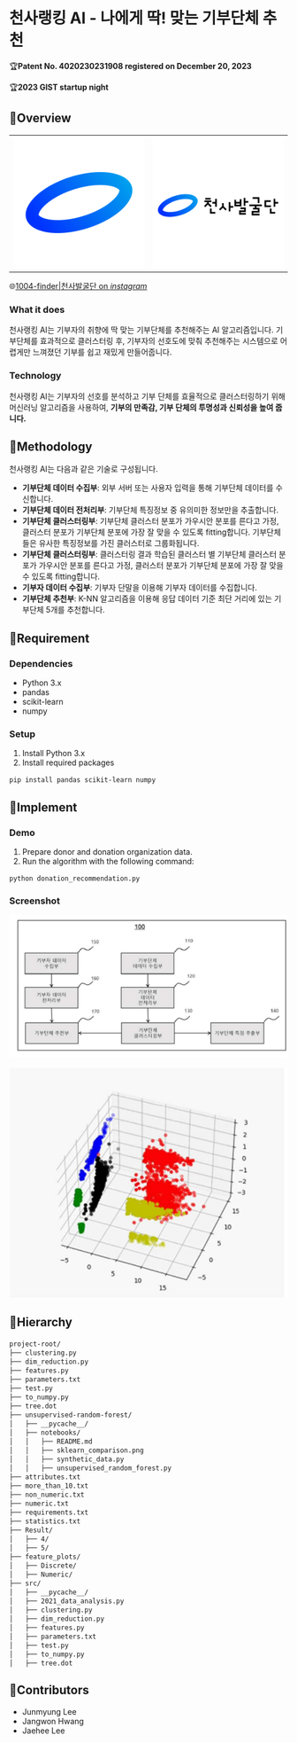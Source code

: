 # 천사랭킹 AI - 나에게 딱! 맞는 기부단체 추천

🏆**Patent No. 4020230231908 registered on December 20, 2023**

🏆**2023 GIST startup night**

## 📂Overview

<table>
  <tr>
    <td style="text-align:center;"><img src="images/005.png" alt="Image 1" width="300"/></td>
    <td style="text-align:center;"><img src="images/008.png" alt="Image 2" width="300"/></td>
  </tr>
</table>

🌐[1004-finder|천사발굴단 on *instagram*](https://www.instagram.com/1004_finder/)

### What it does

천사랭킹 AI는 기부자의 취향에 딱 맞는 기부단체를 추천해주는 AI 알고리즘입니다. 기부단체를 효과적으로 클러스터링 후, 기부자의 선호도에 맞춰 추천해주는 시스템으로 어렵게만 느껴졌던 기부를 쉽고 재밌게 만들어줍니다.

### Technology

천사랭킹 AI는 기부자의 선호를 분석하고 기부 단체를 효율적으로 클러스터링하기 위해 머신러닝 알고리즘을 사용하여, **기부의 만족감, 기부 단체의 투명성과 신뢰성을 높여 줍니다.** 

## 📂Methodology

천사랭킹 AI는 다음과 같은 기술로 구성됩니다. 

- **기부단체 데이터 수집부**: 외부 서버 또는 사용자 입력을 통해 기부단체 데이터를 수신합니다. 
- **기부단체 데이터 전처리부**: 기부단체 특징정보 중 유의미한 정보만을 추출합니다.
- **기부단체 클러스터링부**: 기부단체 클러스터 분포가 가우시안 분포를 른다고 가정, 클러스터 분포가 기부단체 분포에 가장 잘 맞을 수 있도록 fitting합니다. 기부단체들은 유사한 특징정보를 가진 클러스터로 그룹화됩니다. 
- **기부단체 클러스터링부**: 클러스터링 결과 학습된 클러스터 별 기부단체 클러스터 분포가 가우시안 분포를 른다고 가정, 클러스터 분포가 기부단체 분포에 가장 잘 맞을 수 있도록 fitting합니다. 
- **기부자 데이터 수집부**: 기부자 단말을 이용해 기부자 데이터를 수집합니다. 
- **기부단체 추천부**: K-NN 알고리즘을 이용해 응답 데이터 기준 최단 거리에 있는 기부단체 5개를 추천합니다. 

## 📂Requirement

### Dependencies

- Python 3.x
- pandas
- scikit-learn
- numpy

### Setup

1. Install Python 3.x
2. Install required packages

```
pip install pandas scikit-learn numpy
```


## 📂Implement

### Demo

1. Prepare donor and donation organization data.
2. Run the algorithm with the following command:

```
python donation_recommendation.py
```

### Screenshot

![image-20240519221354172](images/1.png)

![image-20240519221338881](images/2.png)



## 📂Hierarchy

```
project-root/
├── clustering.py
├── dim_reduction.py
├── features.py
├── parameters.txt
├── test.py
├── to_numpy.py
├── tree.dot
├── unsupervised-random-forest/
│   ├── __pycache__/
│   ├── notebooks/
│   │   ├── README.md
│   │   ├── sklearn_comparison.png
│   │   ├── synthetic_data.py
│   │   ├── unsupervised_random_forest.py
├── attributes.txt
├── more_than_10.txt
├── non_numeric.txt
├── numeric.txt
├── requirements.txt
├── statistics.txt
├── Result/
│   ├── 4/
│   ├── 5/
├── feature_plots/
│   ├── Discrete/
│   ├── Numeric/
├── src/
│   ├── __pycache__/
│   ├── 2021_data_analysis.py
│   ├── clustering.py
│   ├── dim_reduction.py
│   ├── features.py
│   ├── parameters.txt
│   ├── test.py
│   ├── to_numpy.py
│   ├── tree.dot
```


## 📂Contributors

- Junmyung Lee
- Jangwon Hwang
- Jaehee Lee

